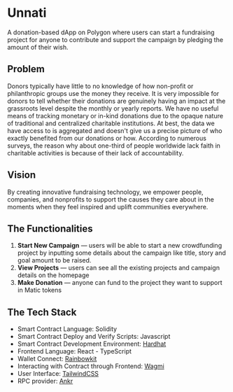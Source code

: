 # Unnati

A donation-based  dApp on Polygon where users can start a fundraising project for anyone to contribute and support the campaign by pledging the amount of their wish. 

## Problem
Donors typically have little to no knowledge of how non-profit or philanthropic groups use the money they receive. It is very impossible for donors to tell whether their donations are genuinely having an impact at the grassroots level despite the monthly or yearly reports. We have no useful means of tracking monetary or in-kind donations due to the opaque nature of traditional and centralized charitable institutions. At best, the data we have access to is aggregated and doesn't give us a precise picture of who exactly benefited from our donations or how. According to numerous surveys, the reason why about one-third of people worldwide lack faith in charitable activities is because of their lack of accountability.


## Vision
By creating innovative fundraising technology, we empower people, companies, and nonprofits to support the causes they care about in the moments when they feel inspired and uplift communities everywhere.

## The Functionalities

1. **Start New Campaign**  — users will be able to start a new crowdfunding project by inputting some details about the campaign like title, story and goal amount to be raised.
2. **View Projects** — users can see all the existing projects and campaign details on the homepage 
3. **Make Donation** — anyone can fund to the project they want to support in Matic tokens


## The Tech Stack

- Smart Contract Language: Solidity
- Smart Contract Deploy and Verify Scripts: Javascript
- Smart Contract Development Environment: [Hardhat](https://hardhat.org/)
- Frontend Language: React - TypeScript
- Wallet Connect: [Rainbowkit](https://www.rainbowkit.com/)
- Interacting with Contract through Frontend: [Wagmi](https://wagmi.sh/)
- User Interface: [TailwindCSS](https://tailwindcss.com/)
- RPC provider: [Ankr](https://www.ankr.com/protocol/)

